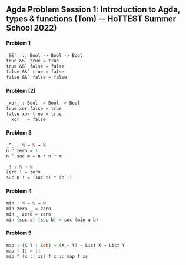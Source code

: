 ## Agda Problem Session 1: Introduction to Agda, types & functions (Tom) -- HoTTEST Summer School 2022)

#### Problem 1
```agda
_&&`_ :: Bool -> Bool -> Bool 
true &&` true = true 
true &&` false = false 
false &&` true = false 
false &&` false = false 
```

#### Problem [2] 
```agda 
_xor_ : Bool -> Bool -> Bool 
true xor false = true 
false xor true = true 
_ xor _ = false
```

#### Problem 3
```agda
_^_ : ℕ → ℕ → ℕ
n ^ zero = 1 
n ^ suc m = n * n ^ m 

_! : ℕ → ℕ
zero ! = zero 
suc n ! = (suc n) * (n !)
```

#### Problem 4
```agda 
min : ℕ → ℕ → ℕ
min zero _ = zero 
min _ zero = zero
min (suc a) (suc b) = suc (min a b) 
```

#### Problem 5 
```agda 
map : {X Y : Set} → (X → Y) → List X → List Y 
map f [] = [] 
map f (x :: xs) f x :: map f xs 
```
```

